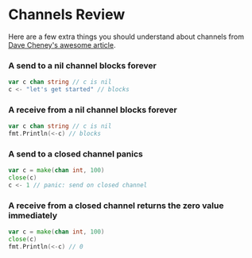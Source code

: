 # Channels Review

Here are a few extra things you should understand about channels from [Dave Cheney's awesome article](https://dave.cheney.net/2014/03/19/channel-axioms).

### A send to a nil channel blocks forever

```go
var c chan string // c is nil
c <- "let's get started" // blocks
```

### A receive from a nil channel blocks forever

```go
var c chan string // c is nil
fmt.Println(<-c) // blocks
```

### A send to a closed channel panics

```go
var c = make(chan int, 100)
close(c)
c <- 1 // panic: send on closed channel
```

### A receive from a closed channel returns the zero value immediately

```go
var c = make(chan int, 100)
close(c)
fmt.Println(<-c) // 0
```
